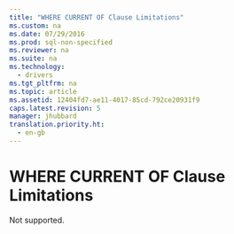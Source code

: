 ```yaml
---
title: "WHERE CURRENT OF Clause Limitations"
ms.custom: na
ms.date: 07/29/2016
ms.prod: sql-non-specified
ms.reviewer: na
ms.suite: na
ms.technology: 
  - drivers
ms.tgt_pltfrm: na
ms.topic: article
ms.assetid: 12404fd7-ae11-4017-85cd-792ce20931f9
caps.latest.revision: 5
manager: jhubbard
translation.priority.ht: 
  - en-gb
---
```

# WHERE CURRENT OF Clause Limitations
Not supported.